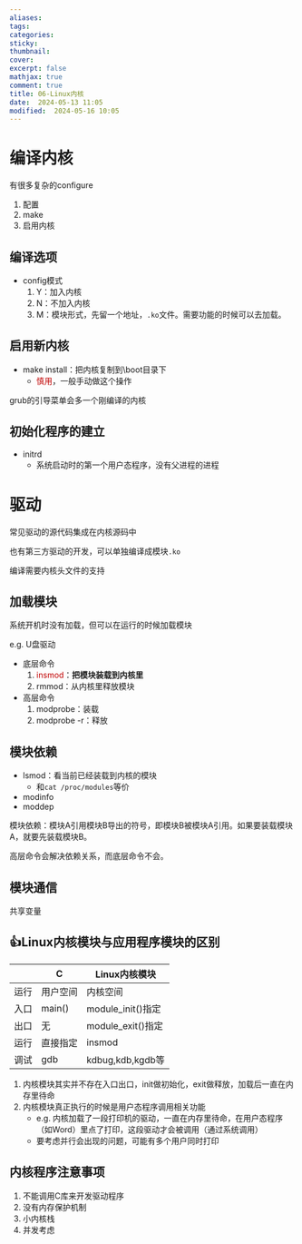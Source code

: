 ```yaml
---
aliases: 
tags: 
categories:
sticky:
thumbnail:
cover: 
excerpt: false
mathjax: true
comment: true
title: 06-Linux内核
date:  2024-05-13 11:05
modified:  2024-05-16 10:05
---
```


# 编译内核

有很多复杂的configure

1. 配置
2. make
3. 启用内核

## 编译选项

- config模式
	1. Y：加入内核
	2. N：不加入内核
	3. M：模块形式，先留一个地址，`.ko`文件。需要功能的时候可以去加载。

## 启用新内核

- make install：把内核复制到\\boot目录下
	- <font color="#c00000">慎用</font>，一般手动做这个操作

grub的引导菜单会多一个刚编译的内核

## 初始化程序的建立

- initrd
	- 系统启动时的第一个用户态程序，没有父进程的进程

# 驱动

常见驱动的源代码集成在内核源码中

也有第三方驱动的开发，可以单独编译成模块`.ko`

编译需要内核头文件的支持

## 加载模块

系统开机时没有加载，但可以在运行的时候加载模块

e.g. U盘驱动

- 底层命令
	1. <font color="#c00000">insmod</font>：**把模块装载到内核里**
	2. rmmod：从内核里释放模块
- 高层命令
	1. modprobe：装载
	2. modprobe -r：释放


## 模块依赖


- lsmod：看当前已经装载到内核的模块
	- 和`cat /proc/modules`等价
- modinfo
- moddep


模块依赖：模块A引用模块B导出的符号，即模块B被模块A引用。如果要装载模块A，就要先装载模块B。

高层命令会解决依赖关系，而底层命令不会。

## 模块通信

共享变量



## 👍Linux内核模块与应用程序模块的区别

|     | C      | Linux内核模块       |
| --- | ------ | --------------- |
| 运行  | 用户空间   | 内核空间            |
| 入口  | main() | module_init()指定 |
| 出口  | 无      | module_exit()指定 |
| 运行  | 直接指定   | insmod          |
| 调试  | gdb    | kdbug,kdb,kgdb等 |
1. 内核模块其实并不存在入口出口，init做初始化，exit做释放，加载后一直在内存里待命
2. 内核模块真正执行的时候是用户态程序调用相关功能
	- e.g. 内核加载了一段打印机的驱动，一直在内存里待命，在用户态程序（如Word）里点了打印，这段驱动才会被调用（通过系统调用）
	- 要考虑并行会出现的问题，可能有多个用户同时打印



## 内核程序注意事项

1. 不能调用C库来开发驱动程序
2. 没有内存保护机制
3. 小内核栈
4. 并发考虑